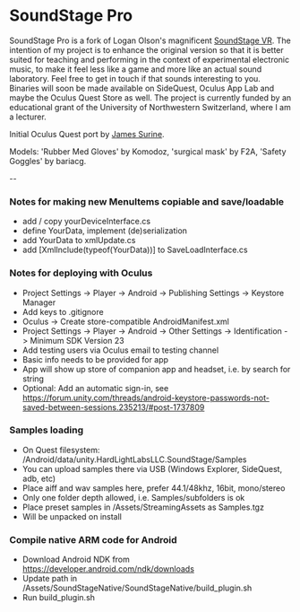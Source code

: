 # SoundStage Pro

SoundStage Pro is a fork of Logan Olson's magnificent [SoundStage VR](https://github.com/googlearchive/soundstagevr). The intention of my project is to enhance the original version so that it is better suited for teaching and performing in the context of experimental electronic music, to make it feel less like a game and more like an actual sound laboratory. Feel free to get in touch if that sounds interesting to you. Binaries will soon be made available on SideQuest, Oculus App Lab and maybe the Oculus Quest Store as well. The project is currently funded by an educational grant of the University of Northwestern Switzerland, where I am a lecturer.

Initial Oculus Quest port by [James Surine](https://github.com/plaidpants/soundstagevr). 

Models: 'Rubber Med Gloves' by Komodoz, 'surgical mask' by F2A, 'Safety Goggles' by bariacg.

--

### Notes for making new MenuItems copiable and save/loadable
- add / copy yourDeviceInterface.cs 
- define YourData, implement (de)serialization 
- add YourData to xmlUpdate.cs
- add [XmlInclude(typeof(YourData))] to SaveLoadInterface.cs

### Notes for deploying with Oculus
- Project Settings -> Player -> Android -> Publishing Settings -> Keystore Manager
- Add keys to .gitignore
- Oculus -> Create store-compatible AndroidManifest.xml
- Project Settings -> Player -> Android -> Other Settings -> Identification -> Minimum SDK Version 23
- Add testing users via Oculus email to testing channel
- Basic info needs to be provided for app
- App will show up store of companion app and headset, i.e. by search for string
- Optional: Add an automatic sign-in, see https://forum.unity.com/threads/android-keystore-passwords-not-saved-between-sessions.235213/#post-1737809

### Samples loading ###
- On Quest filesystem: /Android/data/unity.HardLightLabsLLC.SoundStage/Samples
- You can upload samples there via USB (Windows Explorer, SideQuest, adb, etc)
- Place aiff and wav samples here, prefer 44.1/48khz, 16bit, mono/stereo
- Only one folder depth allowed, i.e. Samples/subfolders is ok
- Place preset samples in /Assets/StreamingAssets as Samples.tgz
- Will be unpacked on install

### Compile native ARM code for Android ###
- Download Android NDK from https://developer.android.com/ndk/downloads
- Update path in /Assets/SoundStageNative/SoundStageNative/build_plugin.sh
- Run build_plugin.sh
